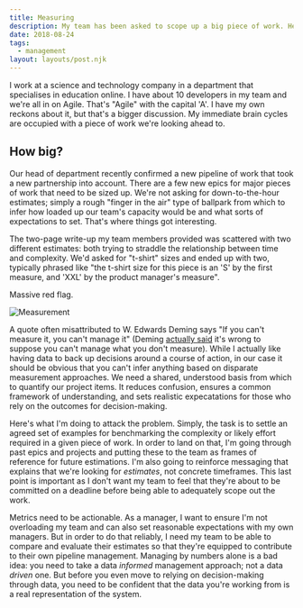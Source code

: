 ```yaml
---
title: Measuring
description: My team has been asked to scope up a big piece of work. Here's what we found...
date: 2018-08-24
tags:
  - management
layout: layouts/post.njk
---
```

I work at a science and technology company in a department that specialises in education online. I have about 10 developers in my team and we're all in on Agile. That's "Agile" with the capital 'A'. I have my own reckons about it, but that's a bigger discussion. My immediate brain cycles are occupied with a piece of work we're looking ahead to.

## How big?

Our head of department recently confirmed a new pipeline of work that took a new partnership into account. There are a few new epics for major pieces of work that need to be sized up. We're not asking for down-to-the-hour estimates; simply a rough "finger in the air" type of ballpark from which to infer how loaded up our team's capacity would be and what sorts of expectations to set. That's where things got interesting.

The two-page write-up my team members provided was scattered with two different estimates: both trying to straddle the relationship between time and complexity. We'd asked for "t-shirt" sizes and ended up with two, typically phrased like "the t-shirt size for this piece is an 'S' by the first measure, and 'XXL' by the product manager's measure".

Massive red flag.

![Measurement](https://source.unsplash.com/fteR0e2BzKo/1386x521)

A quote often misattributed to W. Edwards Deming says "If you can't measure it, you can't manage it" (Deming [actually said](https://deming.org/quotes/10147) it's wrong to suppose you can't manage what you don't measure). While I actually like having data to back up decisions around a course of action, in our case it should be obvious that you can't infer anything based on disparate measurement approaches. We need a shared, understood basis from which to quantify our project items. It reduces confusion, ensures a common framework of understanding, and sets realistic expecatations for those who rely on the outcomes for decision-making.

Here's what I'm doing to attack the problem. Simply, the task is to settle an agreed set of examples for benchmarking the complexity or likely effort required in a given piece of work. In order to land on that, I'm going through past epics and projects and putting these to the team as frames of reference for future estimations. I'm also going to reinforce messaging that explains that we're looking for _estimates_, not concrete timeframes. This last point is important as I don't want my team to feel that they're about to be committed on a deadline before being able to adequately scope out the work.

Metrics need to be actionable. As a manager, I want to ensure I'm not overloading my team and can also set reasonable expectations with my own managers. But in order to do that reliably, I need my team to be able to compare and evaluate their estimates so that they're equipped to contribute to their own pipeline management. Managing by numbers alone is a bad idea: you need to take a data _informed_ management approach; not a data _driven_ one. But before you even move to relying on decision-making through data, you need to be confident that the data you're working from is a real representation of the system.
